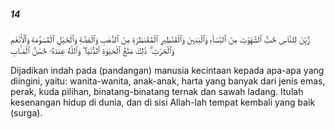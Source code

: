 ##### 14

<span class="ayah">زُيِّنَ لِلنَّاسِ حُبُّ ٱلشَّهَوَٰتِ مِنَ ٱلنِّسَآءِ وَٱلْبَنِينَ وَٱلْقَنَٰطِيرِ ٱلْمُقَنطَرَةِ مِنَ ٱلذَّهَبِ وَٱلْفِضَّةِ وَٱلْخَيْلِ ٱلْمُسَوَّمَةِ وَٱلْأَنْعَٰمِ وَٱلْحَرْثِ ۗ ذَٰلِكَ مَتَٰعُ ٱلْحَيَوٰةِ ٱلدُّنْيَا ۖ وَٱللَّهُ عِندَهُۥ حُسْنُ ٱلْمَـَٔابِ</span>

<span class="ayah_translation">Dijadikan indah pada (pandangan) manusia kecintaan kepada apa-apa yang diingini, yaitu: wanita-wanita, anak-anak, harta yang banyak dari jenis emas, perak, kuda pilihan, binatang-binatang ternak dan sawah ladang. Itulah kesenangan hidup di dunia, dan di sisi Allah-lah tempat kembali yang baik (surga).</span>
